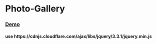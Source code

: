 # Photo-Gallery


<h3><a href="https://codepen.io/kundankumarmourya/pen/pqwGzo" target="_blank"> Demo </a></h3>  

<h4>use https://cdnjs.cloudflare.com/ajax/libs/jquery/3.3.1/jquery.min.js</h4>
